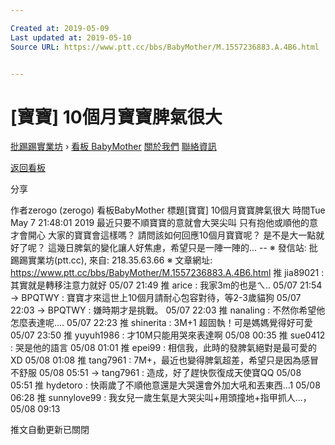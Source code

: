 ```yaml
---

Created at: 2019-05-09
Last updated at: 2019-05-10
Source URL: https://www.ptt.cc/bbs/BabyMother/M.1557236883.A.4B6.html


---
```


# [寶寶] 10個月寶寶脾氣很大


[批踢踢實業坊](https://www.ptt.cc/bbs/) › [看板 BabyMother](https://www.ptt.cc/bbs/BabyMother/index.html) [關於我們](https://www.ptt.cc/about.html) [聯絡資訊](https://www.ptt.cc/contact.html)

[返回看板](https://www.ptt.cc/bbs/BabyMother/index.html)

分享

作者zerogo (zerogo)
看板BabyMother
標題\[寶寶\] 10個月寶寶脾氣很大
時間Tue May 7 21:48:01 2019
最近只要不順寶寶的意就會大哭尖叫 只有抱他或順他的意才會開心 大家的寶寶會這樣嗎？ 請問該如何回應10個月寶寶呢？ 是不是大一點就好了呢？ 這幾日脾氣的變化讓人好焦慮，希望只是一陣一陣的... -- ※ 發信站: 批踢踢實業坊(ptt.cc), 來自: 218.35.63.66 ※ 文章網址: <https://www.ptt.cc/bbs/BabyMother/M.1557236883.A.4B6.html>
推 jia89021 : 其實就是轉移注意力就好 05/07 21:49
推 arice : 我家3m的也是ㄟ.. 05/07 21:54
→ BPQTWY : 寶寶才來這世上10個月請耐心包容對待，等2-3歲貓狗 05/07 22:03
→ BPQTWY : 嫌時期才是挑戰。 05/07 22:03
推 nanaling : 不然你希望他怎麼表達呢.... 05/07 22:23
推 shinerita : 3M+1 超固執！可是媽媽覺得好可愛 05/07 23:50
推 yuyuh1986 : 才10M只能用哭來表達啊 05/08 00:35
推 sue0412 : 哭是他的語言 05/08 01:01
推 epei99 : 相信我，此時的發脾氣絕對是最可愛的XD 05/08 01:08
推 tang7961 : 7M+，最近也變得脾氣超差，希望只是因為感冒不舒服 05/08 05:51
→ tang7961 : 造成，好了趕快恢復成天使寶QQ 05/08 05:51
推 hydetoro : 快兩歲了不順他意還是大哭還會外加大吼和丟東西...1 05/08 06:28
推 sunnylove99 : 我女兒一歲生氣是大哭尖叫+用頭撞地+指甲抓人...， 05/08 09:13

推文自動更新已關閉

